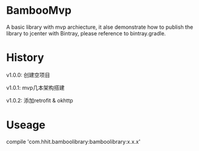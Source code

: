 # BambooMvp

A basic library with mvp archiecture, it alse demonstrate how to publish the 
library to jcenter with Bintray, please reference to bintray.gradle.

# History

v1.0.0: 创建空项目

v1.0.1: mvp几本架构搭建

v1.0.2: 添加retrofit & okhttp 

# Useage

compile 'com.hhit.bamboolibrary:bamboolibrary:x.x.x'

